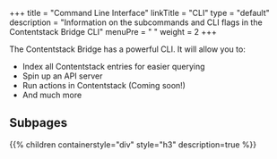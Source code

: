 +++
title = "Command Line Interface"
linkTitle = "CLI"
type = "default"
description = "Information on the subcommands and CLI flags in the Contentstack Bridge CLI"
menuPre = "<i class='fa-solid fa-fw fa-terminal'></i> "
weight = 2
+++

The Contentstack Bridge has a powerful CLI. It will allow you to:

- Index all Contentstack entries for easier querying
- Spin up an API server
- Run actions in Contentstack (Coming soon!)
- And much more

## Subpages

{{% children containerstyle="div" style="h3" description=true %}}
